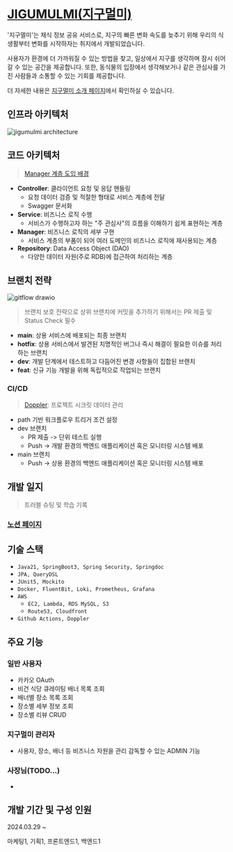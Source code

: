 # [JIGUMULMI(지구멀미)](https://www.jigumulmi.com/)
'지구멀미'는 채식 정보 공유 서비스로, 지구의 빠른 변화 속도를 늦추기 위해 우리의 식생활부터 변화를 시작하자는 취지에서 개발되었습니다.

사용자가 환경에 더 가까워질 수 있는 방법을 찾고, 일상에서 지구를 생각하며 잠시 쉬어갈 수 있는 공간을 제공합니다. 또한, 동식물의 입장에서 생각해보거나 같은 관심사를 가진 사람들과 소통할 수 있는 기회를 제공합니다.

더 자세한 내용은 [지구멀미 소개 페이지](https://developerjoseph.notion.site/dfea728380654c84b4b898b63e411707)에서 확인하실 수 있습니다.

## 인프라 아키텍처
![jigumulmi architecture](https://github.com/user-attachments/assets/b487d00b-a19b-4a7e-945a-f108164da081)

## 코드 아키텍처
> [Manager 계층 도입 배경](https://developerjoseph.notion.site/19c519c54f54803fbc94eecba5d173da?pvs=74)
- **Controller**: 클라이언트 요청 및 응답 핸들링
  - 요청 데이터 검증 및 적절한 형태로 서비스 계층에 전달
  - Swagger 문서화
- **Service**: 비즈니스 로직 수행
  - 서비스가 수행하고자 하는 "주 관심사"의 흐름을 이해하기 쉽게 표현하는 계층
- **Manager**: 비즈니스 로직의 세부 구현
  - 서비스 계층의 부품이 되어 여러 도메인의 비즈니스 로직에 재사용되는 계층
- **Repository**: Data Access Object (DAO)
  - 다양한 데이터 자원(주로 RDB)에 접근하여 처리하는 계층

## 브랜치 전략
![gitflow drawio](https://github.com/user-attachments/assets/985708a6-f7dd-4d7b-be58-7db9d65e710c)

> 브랜치 보호 전략으로 상위 브랜치에 커밋을 추가하기 위해서는 PR 제출 및 Status Check 필수
- **main**: 상용 서비스에 배포되는 최종 브랜치
- **hotfix**: 상용 서비스에서 발견된 치명적인 버그나 즉시 해결이 필요한 이슈를 처리하는 브랜치
- **dev**: 개발 단계에서 테스트하고 다듬어진 변경 사항들이 집합된 브랜치
- **feat**: 신규 기능 개발을 위해 독립적으로 작업되는 브랜치

### CI/CD
> [Doppler](https://www.doppler.com/): 프로젝트 시크릿 데이터 관리
- path 기반 워크플로우 트리거 조건 설정
- dev 브랜치
  - PR 제출 -> 단위 테스트 실행
  - Push -> 개발 환경의 백엔드 애플리케이션 혹은 모니터링 시스템 배포
- main 브랜치
  - Push -> 상용 환경의 백엔드 애플리케이션 혹은 모니터링 시스템 배포

## 개발 일지
> 트러블 슈팅 및 학습 기록
### [노션 페이지](https://developerjoseph.notion.site/6aec3d72c3d641c4a98ba4a55d069536?v=f9513eb4d2644809927f5ab0ca5236ff)

## 기술 스택
- `Java21, SpringBoot3, Spring Security, Springdoc`
- `JPA, QueryDSL`
- `JUnit5, Mockito`
- `Docker, FluentBit, Loki, Prometheus, Grafana`
- `AWS`
  - `EC2, Lambda, RDS MySQL, S3`
  - `Route53, Cloudfront`
- `Github Actions, Doppler`

## 주요 기능
### 일반 사용자
- 카카오 OAuth
- 비건 식당 큐레이팅 배너 목록 조회
- 배너별 장소 목록 조회
- 장소별 세부 정보 조회
- 장소별 리뷰 CRUD

### 지구멀미 관리자
- 사용자, 장소, 배너 등 비즈니스 자원을 관리 감독할 수 있는 ADMIN 기능

### 사장님(TODO...)
- 

## 개발 기간 및 구성 인원
2024.03.29 ~

마케팅1, 기획1, 프론트엔드1, 백엔드1
